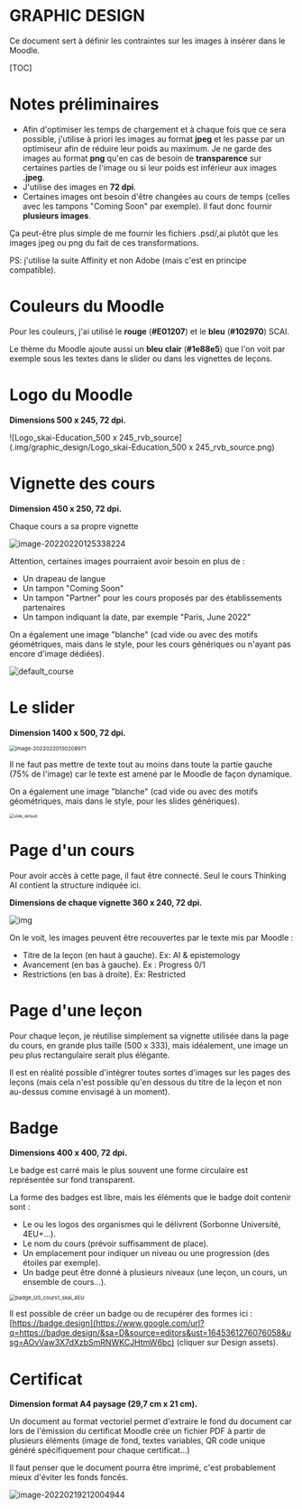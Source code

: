 <h1>GRAPHIC DESIGN</h1>

Ce document sert à définir les contraintes sur les images à insérer dans le Moodle.

[TOC]

# Notes préliminaires

- Afin d'optimiser les temps de chargement et à chaque fois que ce sera possible, j'utilise à priori les images au format **jpeg** et les passe par un optimiseur afin de réduire leur poids au maximum. Je ne garde des images au format **png** qu'en cas de besoin de **transparence** sur certaines parties de l'image ou si leur poids est inférieur aux images **.jpeg**.
- J'utilise des images en **72 dpi**.
- Certaines images ont besoin d'être changées au cours de temps (celles avec les tampons "Coming Soon" par exemple). Il faut donc fournir **plusieurs images**.

Ça peut-être plus simple de me fournir les fichiers .psd/,ai plutôt que les images jpeg ou png du fait de ces transformations.

PS: j'utilise la suite Affinity et non Adobe (mais c'est en principe compatible).

# Couleurs du Moodle

Pour les couleurs, j'ai utilisé le **rouge** (**#E01207**) et le **bleu** (**#102970**) SCAI.

Le thème du Moodle ajoute aussi un **bleu clair** (**#1e88e5**) que l'on voit par exemple sous les textes dans le slider ou dans les vignettes de leçons.

# Logo du Moodle

**Dimensions 500 x 245, 72 dpi.**

![Logo_skai-Education_500 x 245_rvb_source](.img/graphic_design/Logo_skai-Education_500 x 245_rvb_source.png)

# Vignette des cours

**Dimension 450 x 250, 72 dpi.**

Chaque cours a sa propre vignette

![image-20220220125338224](.img/graphic_design/image-20220220125338224.png)

Attention, certaines images pourraient avoir besoin en plus de :

- Un drapeau de langue
- Un tampon "Coming Soon"
- Un tampon "Partner" pour les cours proposés par des établissements partenaires
- Un tampon indiquant la date, par exemple "Paris, June 2022"

On a également une image "blanche" (cad vide ou avec des motifs géométriques, mais dans le style, pour les cours génériques ou n'ayant pas encore d'image dédiées).

![default_course](.img/graphic_design/default_course.png)

# Le slider

**Dimension 1400 x 500, 72 dpi.**

<img src=".img/graphic_design/image-20220220130208971.png" alt="image-20220220130208971" style="zoom: 67%;" />

Il ne faut pas mettre de texte tout au moins dans toute la partie gauche (75% de l'image) car le texte est amené par le Moodle de façon dynamique.

On a également une image "blanche" (cad vide ou avec des motifs géométriques, mais dans le style, pour les slides génériques).

<img src=".img/graphic_design/slide_default.png" alt="slide_default" style="zoom: 50%;" />

# Page d'un cours

Pour avoir accès à cette page, il faut être connecté. Seul le cours Thinking AI contient la structure indiquée ici.

**Dimensions de chaque vignette 360 x 240, 72 dpi.**

![img](.img/graphic_design/image-20220219211635328.png)

On le voit, les images peuvent être recouvertes par le texte mis par Moodle :

- Titre de la leçon (en haut à gauche). Ex: AI & epistemology
- Avancement (en bas à gauche). Ex : Progress 0/1
- Restrictions (en bas à droite). Ex: Restricted

# Page d'une leçon

Pour chaque leçon, je réutilise simplement sa vignette utilisée dans la page du cours, en grande plus taille (500 x 333), mais idéalement, une image un peu plus rectangulaire serait plus élégante.

Il est en réalité possible d'intégrer toutes sortes d'images sur les pages des leçons (mais cela n'est possible qu'en dessous du titre de la leçon et non au-dessus comme envisagé à un moment).

# Badge

**Dimensions 400 x 400, 72 dpi.**

Le badge est carré mais le plus souvent une forme circulaire est représentée sur fond transparent. 

La forme des badges est libre, mais les éléments que le badge doit contenir sont :

- Le ou les logos des organismes qui le délivrent (Sorbonne Université, 4EU+...).
- Le nom du cours (prévoir suffisamment de place).
- Un emplacement pour indiquer un niveau ou une progression (des étoiles par exemple).
- Un badge peut être donné à plusieurs niveaux (une leçon, un cours, un ensemble de cours…).

<img src=".img/graphic_design/badge_US_cours1_skai_4EU.png" alt="badge_US_cours1_skai_4EU" style="zoom:67%;" />

Il est possible de créer un badge ou de recupérer des formes ici :[ ](https://www.google.com/url?q=https://badge.design/&sa=D&source=editors&ust=1645361276075736&usg=AOvVaw3yl-HJC7qJngz0pHNCLmrZ)[https://badge.design](https://www.google.com/url?q=https://badge.design/&sa=D&source=editors&ust=1645361276076058&usg=AOvVaw3X7dXzbSmRNWKCJHtmW6bc) (cliquer sur Design assets).

# Certificat

**Dimension format A4 paysage (29,7 cm x 21 cm).**

Un document au format vectoriel permet d'extraire le fond du document car lors de l'émission du certificat Moodle crée un fichier PDF à partir de plusieurs éléments (image de fond, textes variables, QR code unique généré spécifiquement pour chaque certificat...)

Il faut penser que le document pourra être imprimé, c'est probablement mieux d'éviter les fonds foncés.

![image-20220219212004944](.img/graphic_design/image-20220219212004944.png)
